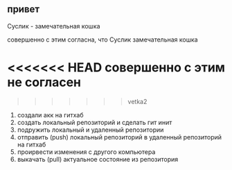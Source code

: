 ## привет

Суслик - замечательная кошка

совершенно с этим согласна, что Суслик замечательная кошка

<<<<<<< HEAD
совершенно с этим не согласен
=======
>>>>>>> vetka2

1. создали акк на гитхаб
2. создать локальный репозиторий и сделать гит инит
3. подружить локальный и удаленный репозитории
4. отправить (push) локальный репозиторий в удаленный репозиторий на гитхаб
5. проиpвести изменения с другого компьютера
6. выкачать (pull) актуальное состояние из репозитория
